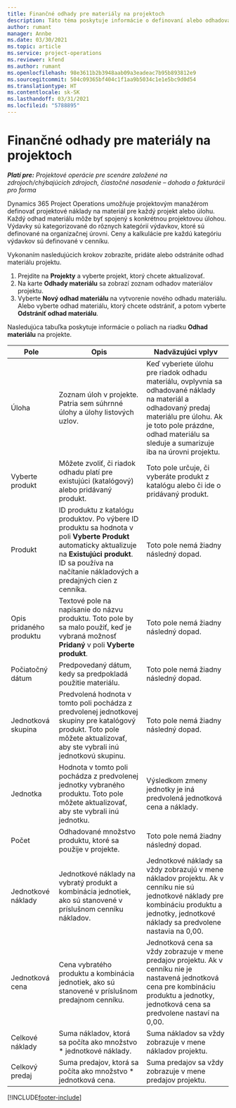 ```yaml
---
title: Finančné odhady pre materiály na projektoch
description: Táto téma poskytuje informácie o definovaní alebo odhadovaní materiálov na základe projektu.
author: rumant
manager: Annbe
ms.date: 03/30/2021
ms.topic: article
ms.service: project-operations
ms.reviewer: kfend
ms.author: rumant
ms.openlocfilehash: 98e3611b2b3948aab09a3eadeac7b95b893812e9
ms.sourcegitcommit: 504c09365bf404c1f1aa9b5034c1e1e5bc9d0d54
ms.translationtype: HT
ms.contentlocale: sk-SK
ms.lasthandoff: 03/31/2021
ms.locfileid: "5788895"
---
```

# <a name="financial-estimates-for-materials-on-projects"></a>Finančné odhady pre materiály na projektoch

_**Platí pre:** Projektové operácie pre scenáre založené na zdrojoch/chýbajúcich zdrojoch, čiastočné nasadenie – dohoda o fakturácii pro forma_

Dynamics 365 Project Operations umožňuje projektovým manažérom definovať projektové náklady na materiál pre každý projekt alebo úlohu. Každý odhad materiálu môže byť spojený s konkrétnou projektovou úlohou. Výdavky sú kategorizované do rôznych kategórií výdavkov, ktoré sú definované na organizačnej úrovni. Ceny a kalkulácie pre každú kategóriu výdavkov sú definované v cenníku. 

Vykonaním nasledujúcich krokov zobrazíte, pridáte alebo odstránite odhad materiálu projektu.

1. Prejdite na **Projekty** a vyberte projekt, ktorý chcete aktualizovať.
2. Na karte **Odhady materiálu** sa zobrazí zoznam odhadov materiálov projektu.
3. Vyberte **Nový odhad materiálu** na vytvorenie nového odhadu materiálu. Alebo vyberte odhad materiálu, ktorý chcete odstrániť, a potom vyberte **Odstrániť odhad materiálu**.

Nasledujúca tabuľka poskytuje informácie o poliach na riadku **Odhad materiálu** na projekte. 

| **Pole** | **Opis** | **Nadväzujúci vplyv** |
| --- | --- | --- |
| Úloha | Zoznam úloh v projekte. Patria sem súhrnné úlohy a úlohy listových uzlov. | Keď vyberiete úlohu pre riadok odhadu materiálu, ovplyvnia sa odhadované náklady na materiál a odhadovaný predaj materiálu pre úlohu. Ak je toto pole prázdne, odhad materiálu sa sleduje a sumarizuje iba na úrovni projektu. |
| Vyberte produkt |  Môžete zvoliť, či riadok odhadu platí pre existujúci (katalógový) alebo pridávaný produkt. | Toto pole určuje, či vyberáte produkt z katalógu alebo či ide o pridávaný produkt. |
| Produkt | ID produktu z katalógu produktov. Po výbere ID produktu sa hodnota v poli **Vyberte Produkt** automaticky aktualizuje na **Existujúci produkt**. ID sa používa na načítanie nákladových a predajných cien z cenníka. | Toto pole nemá žiadny následný dopad. |
| Opis pridaného produktu | Textové pole na napísanie do názvu produktu. Toto pole by sa malo použiť, keď je vybraná možnosť **Pridaný** v poli **Vyberte produkt**.| Toto pole nemá žiadny následný dopad. |
| Počiatočný dátum | Predpovedaný dátum, kedy sa predpokladá použitie materiálu. | Toto pole nemá žiadny následný dopad. |
| Jednotková skupina | Predvolená hodnota v tomto poli pochádza z predvolenej jednotkovej skupiny pre katalógový produkt. Toto pole môžete aktualizovať, aby ste vybrali inú jednotkovú skupinu. | Toto pole nemá žiadny následný dopad. |
| Jednotka | Hodnota v tomto poli pochádza z predvolenej jednotky vybraného produktu. Toto pole môžete aktualizovať, aby ste vybrali inú jednotku. | Výsledkom zmeny jednotky je iná predvolená jednotková cena a náklady. |
| Počet | Odhadované množstvo produktu, ktoré sa použije v projekte. | Toto pole nemá žiadny následný dopad. |
| Jednotkové náklady | Jednotkové náklady na vybratý produkt a kombinácia jednotiek, ako sú stanovené v príslušnom cenníku nákladov. | Jednotkové náklady sa vždy zobrazujú v mene nákladov projektu. Ak v cenníku nie sú jednotkové náklady pre kombináciu produktu a jednotky, jednotkové náklady sa predvolene nastavia na 0,00. |
| Jednotková cena | Cena vybratého produktu a kombinácia jednotiek, ako sú stanovené v príslušnom predajnom cenníku. | Jednotková cena sa vždy zobrazuje v mene predajov projektu. Ak v cenníku nie je nastavená jednotková cena pre kombináciu produktu a jednotky, jednotková cena sa predvolene nastaví na 0,00.|
| Celkové náklady | Suma nákladov, ktorá sa počíta ako množstvo \* jednotkové náklady.| Suma nákladov sa vždy zobrazuje v mene nákladov projektu. |
| Celkový predaj | Suma predajov, ktorá sa počíta ako množstvo \* jednotková cena. | Suma predajov sa vždy zobrazuje v mene predajov projektu. |


[!INCLUDE[footer-include](../includes/footer-banner.md)]
